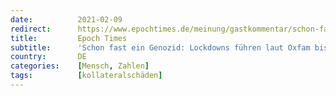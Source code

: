 ```yaml
---
date:          2021-02-09
redirect:      https://www.epochtimes.de/meinung/gastkommentar/schon-fast-ein-genozid-lockdowns-fuehren-laut-oxfam-bis-zu-12-000-hungertoten-pro-tag-zusaetzlich-a3443408.html
title:         Epoch Times
subtitle:      'Schon fast ein Genozid: Lockdowns führen laut Oxfam bis zu 12.000 Hungertoten pro Tag zusätzlich'
country:       DE
categories:    [Mensch, Zahlen]
tags:          [kollateralschäden]
---
```


